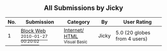 ﻿<div align="center">

## All Submissions by Jicky

</div>

No.  | Submission | Category | By   | User Rating
---- | ---------- | -------- | ---- | -----------
1 | [Block Web<br /><sup>2010-01-27 00:20:02</sup>](https://github.com/Planet-Source-Code/jicky-block-web__1-72866) | [Internet/ HTML<br /><sup>Visual Basic</sup>](../ByCategory/internet-html__1-34.md) | Jicky | 5.0 (20 globes from 4 users)
